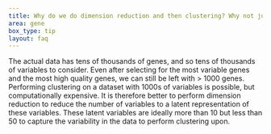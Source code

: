 ```yaml
---
title: Why do we do dimension reduction and then clustering? Why not just cluster on the actual data?
area: gene
box_type: tip
layout: faq
---
```


The actual data has tens of thousands of genes, and so tens of thousands of variables to consider. Even after selecting for the most variable genes and the most high quality genes, we can still be left with > 1000 genes. Performing clustering on a dataset with 1000s of variables is possible, but computationally expensive. It is therefore better to perform dimension reduction to reduce the number of variables to a latent representation of these variables. These latent variables are ideally more than 10 but less than 50 to capture the variability in the data to perform clustering upon.

